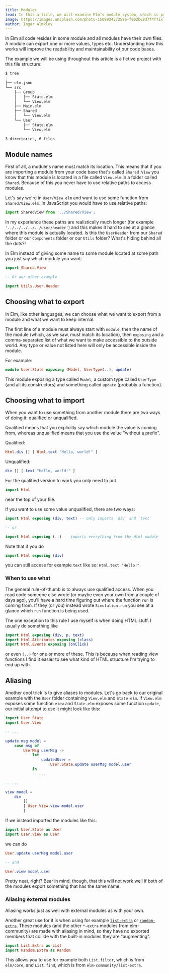 ```yaml
---
title: Modules
lead: In this article, we will examine Elm’s module system, which is pretty neat.
image: https://images.unsplash.com/photo-1509924272596-f002be8d7f4f?ixlib=rb-1.2.1&ixid=eyJhcHBfaWQiOjEyMDd9&auto=format&fit=crop&w=1980&q=80
author: Ingar Almklov
---
```


In Elm all code resides in some module and all modules have their own files.
A module can export one or more values, types etc. Understanding how this works will improve the readability and maintainability of our code bases.

The example we will be using throughout this article is a fictive project with this file structure:

```sh
$ tree
.
├── elm.json
└── src
    ├── Group
    │   ├── State.elm
    │   └── View.elm
    ├── Main.elm
    ├── Shared
    │   └── View.elm
    └── User
        ├── State.elm
        └── View.elm

3 directories, 6 files
```

## Module names

First of all, a module's name must match its location.
This means that if you are importing a module from your code base that's called `Shared.View` you know that this module is located in a file called `View.elm` in a folder called `Shared`.
Because of this you never have to use relative paths to access modules.

Let's say we're in `User/View.elm` and want to use some function from `Shared/View.elm`.
In JavaScript you would have to use relative paths:

```javascript
import SharedView from '../Shared/View';
```

In my experience these paths are realistically much longer (for example `'../../../../../user/header'`) and this makes it hard to see at a glance where this module is actually located.
Is this the `UserHeader` from our `Shared` folder or our `Components` folder or our `Utils` folder?
What's hiding behind all the dots?!

In Elm instead of giving some name to some module located at some path you just say which module you want:

```elm
import Shared.View

-- Or our other example

import Utils.User.Header
```

## Choosing what to export

In Elm, like other languages, we can choose what we want to export from a module and what we want to keep internal.

The first line of a module must always start with `module`, then the name of the module (which, as we saw, must match its location), then `exposing` and a comma-separated list of what we want to make accessible to the outside world.
Any type or value not listed here will only be accessible inside the module.

For example:

```elm
module User.State exposing (Model, UserType(..), update)
```

This module exposing a type called `Model`, a custom type called `UserType` (and all its constructors) and something called `update` (probably a function).

## Choosing what to import

When you want to use something from another module there are two ways of doing it: qualified or unqualified.

Qualified means that you explicitly say which module the value is coming from, whereas unqualified means that you use the value "without a prefix".

Qualified:

```elm
Html.div [] [ Html.text "Hello, world!" ]
```

Unqualified:

```elm
div [] [ text "Hello, world!" ]
```

For the qualified version to work you only need to put

```elm
import Html
```

near the top of your file.

If you want to use some value unqualified, there are two ways:

```elm
import Html exposing (div, text) -- only imports `div` and `text`

-- or

import Html exposing (..) -- imports everything from the Html module
```

Note that if you do

```elm
import Html exposing (div)
```

you can still access for example `text` like so: `Html.text "Hello!"`.

### When to use what

The general rule-of-thumb is to always use qualified access.
When you read code someone else wrote (or maybe even your own from a couple of days ago), you'll have a hard time figuring out where the function `run` is coming from.
If they (or you) instead wrote `Simulation.run` you see at a glance which `run` function is being used.

The one exception to this rule I use myself is when doing HTML stuff.
I usually do something like

```elm
import Html exposing (div, p, text)
import Html.Attributes exposing (class)
import Html.Events exposing (onClick)
```

or even `(..)` for one or more of these.
This is because when reading view functions I find it easier to see what kind of HTML structure I'm trying to end up with.

## Aliasing

Another cool trick is to give aliases to modules.
Let's go back to our original example with the `User` folder containing `View.elm` and `State.elm`.
If `View.elm` exposes some function `view` and `State.elm` exposes some function `update`, our initial attempt to use it might look like this:

```elm
import User.State
import User.View

-- ...

update msg model =
    case msg of
        UserMsg userMsg ->
            let
                updatedUser =
                    User.State.update userMsg model.user
            in
            -- ...

-- ...

view model =
    div
        []
        [ User.View.view model.user
        ]
```

If we instead imported the modules like this:

```elm
import User.State as User
import User.View as User
```

we can do

```elm
User.update userMsg model.user

-- and

User.view model.user
```

Pretty neat, right?
Bear in mind, though, that this will not work well if both of the modules export something that has the same name.

### Aliasing external modules

Aliasing works just as well with external modules as with your own.

Another great use for it is when using for example [`list-extra`](https://package.elm-lang.org/packages/elm-community/list-extra/latest/) or [`random-extra`](https://package.elm-lang.org/packages/elm-community/random-extra/latest/).
These modules (and the other `*-extra` modules from elm-community) are made with aliasing in mind, so they have no exported members that collide with the built-in modules they are "augmenting".

```elm
import List.Extra as List
import Random.Extra as Random
```

This allows you to use for example both `List.filter`, which is from `elm/core`, and `List.find`, which is from `elm-community/list-extra`.
